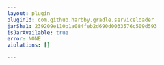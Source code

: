```yaml
---
layout: plugin
pluginId: com.github.harbby.gradle.serviceloader
jarSha1: 239209e110b1a084feb2d690d0033576c509d593
isJarAvailable: true
error: NONE
violations: []

---
```

